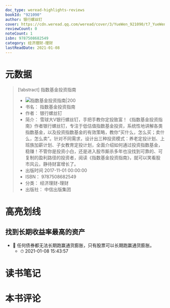 ```yaml
---
doc_type: weread-highlights-reviews
bookId: "921090"
author: 银行螺丝钉
cover: https://cdn.weread.qq.com/weread/cover/3/YueWen_921090/t7_YueWen_921090.jpg
reviewCount: 0
noteCount: 1
isbn: 9787508682549
category: 经济理财-理财
lastReadDate: 2021-01-08
---
```

# 元数据
> [!abstract] 指数基金投资指南
> - ![ 指数基金投资指南|200](https://cdn.weread.qq.com/weread/cover/3/YueWen_921090/t7_YueWen_921090.jpg)
> - 书名： 指数基金投资指南
> - 作者： 银行螺丝钉
> - 简介： 雪球大V银行螺丝钉，手把手教你定投致富！《指数基金投资指南》作者银行螺丝钉，专注于低估值指数基金投资，系统性地讲解各类指数基金，以及投资指数基金的有效策略，教你“买什么，怎么买；卖什么，怎么卖”。针对不同需求，设计出三种投资模式：养老定投计划、上班族加薪计划、子女教育定投计划，全面介绍如何通过投资指数基金，稳赚！不管你是投资小白，还是进入股市厮杀多年也没找到可靠的、可复制的盈利路径的投资者，阅读《指数基金投资指南》，就可以笑看股市风云，静待财富增长了。
> - 出版时间 2017-11-01 00:00:00
> - ISBN： 9787508682549
> - 分类： 经济理财-理财
> - 出版社： 中信出版集团

# 高亮划线

## 找到长期收益率最高的资产


- 📌 任何债券都无法长期跑赢通货膨胀，只有股票可以长期跑赢通货膨胀。 
    - ⏱ 2021-01-08 15:43:57 
# 读书笔记

# 本书评论
